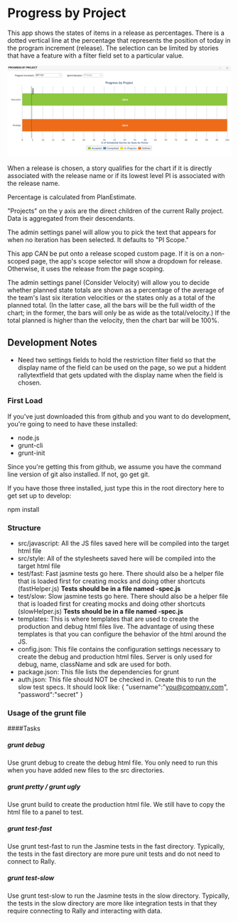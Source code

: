 # Progress by Project

This app shows the states of items in a release as percentages.  There is a dotted
vertical line at the percentage that represents the position of today in the program
increment (release).  The selection can be limited by stories that have a feature with
a filter field set to a particular value.

![screenshot](./images/screenshot.png "Screenshot")

When a release is chosen, a story qualifies for the chart if it is directly associated
with the release name or if its lowest level PI is associated with the release name. 

Percentage is calculated from PlanEstimate.

"Projects" on the y axis are the direct children of the current Rally project.  Data is aggregated from
their descendants. 

The admin settings panel will allow you to pick the text that appears for when no iteration has been selected.  It defaults
to "PI Scope."

This app CAN be put onto a release scoped custom page.  If it is on a non-scoped page, the app's scope selector will show
a dropdown for release.  Otherwise, it uses the release from the page scoping.

The admin settings panel (Consider Velocity) will allow you to decide whether planned state totals are shown 
as a percentage of the average of the team's last six iteration velocities or the states only as a total of 
the planned total. (In the latter case, all the bars will be the full width of the chart; in the former, the 
bars will only be as wide as the total/velocity.)  If the total planned is higher than the velocity, then the
chart bar will be 100%.

## Development Notes

* Need two settings fields to hold the restriction filter field so that the display name of the field can be used on the page, so we put
a hiddent rallytextfield that gets updated with the display name when the field is chosen.


### First Load

If you've just downloaded this from github and you want to do development, 
you're going to need to have these installed:

 * node.js
 * grunt-cli
 * grunt-init
 
Since you're getting this from github, we assume you have the command line
version of git also installed.  If not, go get git.

If you have those three installed, just type this in the root directory here
to get set up to develop:

  npm install

### Structure

  * src/javascript:  All the JS files saved here will be compiled into the 
  target html file
  * src/style: All of the stylesheets saved here will be compiled into the 
  target html file
  * test/fast: Fast jasmine tests go here.  There should also be a helper 
  file that is loaded first for creating mocks and doing other shortcuts
  (fastHelper.js) **Tests should be in a file named <something>-spec.js**
  * test/slow: Slow jasmine tests go here.  There should also be a helper
  file that is loaded first for creating mocks and doing other shortcuts 
  (slowHelper.js) **Tests should be in a file named <something>-spec.js**
  * templates: This is where templates that are used to create the production
  and debug html files live.  The advantage of using these templates is that
  you can configure the behavior of the html around the JS.
  * config.json: This file contains the configuration settings necessary to
  create the debug and production html files.  Server is only used for debug,
  name, className and sdk are used for both.
  * package.json: This file lists the dependencies for grunt
  * auth.json: This file should NOT be checked in.  Create this to run the
  slow test specs.  It should look like:
    {
        "username":"you@company.com",
        "password":"secret"
    }
  
### Usage of the grunt file
####Tasks
    
##### grunt debug

Use grunt debug to create the debug html file.  You only need to run this when you have added new files to
the src directories.

##### grunt pretty / grunt ugly

Use grunt build to create the production html file.  We still have to copy the html file to a panel to test.

##### grunt test-fast

Use grunt test-fast to run the Jasmine tests in the fast directory.  Typically, the tests in the fast 
directory are more pure unit tests and do not need to connect to Rally.

##### grunt test-slow

Use grunt test-slow to run the Jasmine tests in the slow directory.  Typically, the tests in the slow
directory are more like integration tests in that they require connecting to Rally and interacting with
data.
